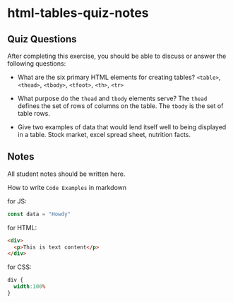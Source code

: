 # html-tables-quiz-notes

## Quiz Questions

After completing this exercise, you should be able to discuss or answer the following questions:

- What are the six primary HTML elements for creating tables?
  ```<table>```, ```<thead>```, ```<tbody>```, ```<tfoot>```, ```<th>```, ```<tr>```

- What purpose do the `thead` and `tbody` elements serve?
  The `thead` defines the set of rows of columns on the table.
  The `tbody` is the set of table rows.

- Give two examples of data that would lend itself well to being displayed in a table.
  Stock market, excel spread sheet, nutrition facts.

## Notes

All student notes should be written here.


How to write `Code Examples` in markdown

for JS:
```javascript
const data = "Howdy"
```

for HTML:
```html
<div>
  <p>This is text content</p>
</div>
```

for CSS:
```css
div {
  width:100%
}
```
